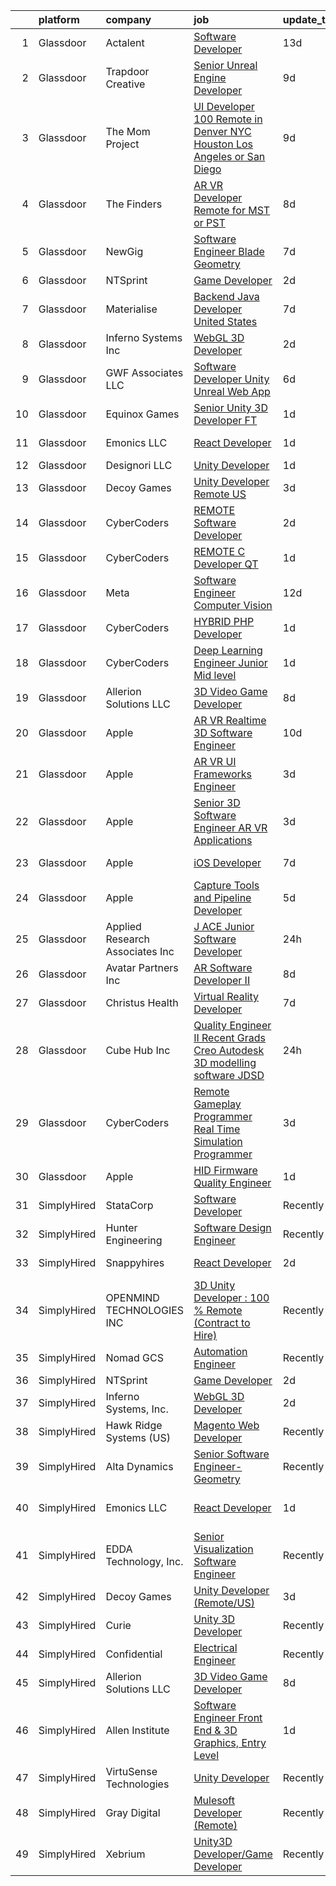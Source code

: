

|    | platform    | company                          | job                                                                                                                                                                                                                                                                                                                                                                                                                                                                                                                                                                                                                                                                                                                                                                                                                                                                                                                                                                                                                                                                                                                                                                                                                                                                                                                                                                                                                                                                    | update_time   | location                        |
|---:|:------------|:---------------------------------|:-----------------------------------------------------------------------------------------------------------------------------------------------------------------------------------------------------------------------------------------------------------------------------------------------------------------------------------------------------------------------------------------------------------------------------------------------------------------------------------------------------------------------------------------------------------------------------------------------------------------------------------------------------------------------------------------------------------------------------------------------------------------------------------------------------------------------------------------------------------------------------------------------------------------------------------------------------------------------------------------------------------------------------------------------------------------------------------------------------------------------------------------------------------------------------------------------------------------------------------------------------------------------------------------------------------------------------------------------------------------------------------------------------------------------------------------------------------------------|:--------------|:--------------------------------|
|  1 | Glassdoor   | Actalent                         | [Software Developer](https://www.glassdoor.com/partner/jobListing.htm?pos=123&ao=1110586&s=58&guid=00000183211929cdae26ef81710fcacb&src=GD_JOB_AD&t=SR&vt=w&ea=1&cs=1_471b038f&cb=1662707641327&jobListingId=1008097709400&cpc=3BA4CE39D5B5DEF5&jrtk=3-0-1gcghiakv28q5001-1gcghialh23e0000-6368bd22bc8c727e--6NYlbfkN0ChYVx_I3yfZ_JDY3EFoivtqvi_stwnZ_kRt8Dowt_l_d1ydueao4NE-oUleRJ4yhieQCQg4CEUgxx59naNQf_ygWfrPPIzLdYsoSSEhzgDBX2vtswZpKJeHTH9IgtsOSBWtGr5S8Rg_w5RHgGpez_njyh5I6rcQe0lICm0m0VKcFjgJOH-yMzR4AZ3fJQi4Kn32XrTdNM_M-D6E1VXMQLdGYAJ11gOeWMfdPUpDkh6K-dYKdYY9BpvI_DQLnJrj00-BHN9GyMo3eANvaXGZwqiiuIYCHVkxgZwch4ywUDbAVR40F8AIJl-CfKgNPwgDDHTHaIs1YIGNupg40dTcQKgD6fWfHopkxwKzyDbl9N-b2TC4ch7s5yGONgKrMqXEdIcHKsZveh-YY2dGNI93eaKjJja7upQd0LCljE7SjEivy-2sty8nsDPcD-HIJxQ9FvvnrV4iecBhIlySu5Pj5n6t4KXA9dAp8aq8H2UxsWJdm5i3lAKzBrn2FIhVm4en1f5Oo8sYV6mz8-1I-N7pkazdjEiWJzW0m21_Qza8p_8PR7vB3rhRnK-xptLp9T2FPWKSyLrKYGlDte5WBZVdO2d350uqQBHpZ8fbYMdK91wo2oXGo4O5OyWJlTjW7JWhv9NwrMCa3SLqE8SWa0nP64fQL4xV4Tqu0Wj6smZ8vfQqsDqga9SZoc5HhrxfOEwF0xd1dA7oWiO9hRUV9jbo38yuVtUFmCOD1AlIXWXZemtdqPzdk-Pc3k_IZgjUWpC8o9YUdK_5CwhSe9lqJFWJ6nFiyyrFXFUphJ4aFDOwXI9n4C0DY48FYAB7MULbF50RKa9MyqF8lAzMvK5Wjup4tKa4gH9tGDapD7QMlmQyHDvMWdhFS31unGS9pmKnVCzrV8zMAQa0Zhwwr5dp8EKmTN6CVEh_-wQYfwspXQFSB2wp1laiKulvHCn-fkDK6Buwzdd6472CuxEqjdfzuAHxNCe)                                                                                                                          | 13d           | Greenwood Village, CO           |
|  2 | Glassdoor   | Trapdoor Creative                | [Senior Unreal Engine Developer](https://www.glassdoor.com/partner/jobListing.htm?pos=102&ao=1110586&s=58&guid=00000183211929cdae26ef81710fcacb&src=GD_JOB_AD&t=SR&vt=w&ea=1&cs=1_03e8c398&cb=1662707641324&jobListingId=1008103754936&cpc=E84D08864798C1AC&jrtk=3-0-1gcghiakv28q5001-1gcghialh23e0000-3ccb01640910f06a--6NYlbfkN0DfhRLDY5E7BVY3xhBTAobuSaZ3WR2SqAJ-w4NHeQGDZ_V54dt5D1-9-o8FlAFC8VGLEw2k2nKsfw8pew_Kwqtd_SEUbUcMf-02KnlYLV1p_IH8Kyt8nzMazNMhvenS4mLaj3fKUYsQpT5EY33skyX4tLuaJ-sj4Ti1j_68LBqgjHhV6p61YjgY1NjWJ-qry5N691wHl6lf6S-_8HDyMGn0Po9o4YHCgBTKNc3kOLGbl_3hdSe_mwhaEw1qiOm0kya2q4dRw96yn1jOjtH5RZApNxhXIWa0VPH_urH6MS_wWNkIli7ZGNO9N65y30ztY1VSl_GN7uSxtIAC3naPx-Y7gBA13xQ2maS4SOo05-1maui4o7fz1f0n-WNvCDCELW6oNqqVFxUzm2n_JJveilGGL5fOrXmbnoJN404yl2xsOH3LGYjXFjOvc7lgsjAnQQhw3plw5l8x5ab0LYxyoOLvV3lPSuzY5suwZlyHIwd0AvtRuL5Mym-_icjBRX08tqehXdsQVmNQynWrbEZNut9F)                                                                                                                                                                                                                                                                                                                                                                                                                                                                                                                                                                              | 9d            | Lehi, UT                        |
|  3 | Glassdoor   | The Mom Project                  | [UI Developer  100  Remote in Denver  NYC  Houston  Los Angeles or San Diego ](https://www.glassdoor.com/partner/jobListing.htm?pos=109&ao=1110586&s=58&guid=00000183211929cdae26ef81710fcacb&src=GD_JOB_AD&t=SR&vt=w&cs=1_11c0e312&cb=1662707641324&jobListingId=1008104756582&cpc=5E31031E1AFF45A7&jrtk=3-0-1gcghiakv28q5001-1gcghialh23e0000-ef8a33a40c519195--6NYlbfkN0BDp_epf89aHDQhKpPegNJQ_ldQpEFZQsM9OcONMGxWx6pU56EKHF58QjVdAUvn2gXgAhQQvxpsNH7fDirUEibY3AvzPTiNNIe4lTw8eWZPCo-5zhozJ_ZTGQvXqJdul8yHi4U4MoqVYQZpUCAZKTGbcZMhPFF33iqC6pcimaZZ_xHfpC2Jd97uYaSvUggBu6PFdrRNkcequLBFP-p1pGaioRRviUEw702TYmmxsOvcvGaQuIyJmJpkYQP4O6ueStGW_iOWXdABft7plLC1OEVD9nBFG-r2d5r9Iiny75OQnaomZmEMzuKuwGe0zTKLjCEO41fjYlEKEHjKioCi1ioF6G153nuUMZM-4dvP4F5FGnSpkrgO3UINa5cLcPWjLg-76m90DA8c9djBm_s6jOWJoM4qIO2TcIA5QTgX0Qr4j02aL7wTmQGr8WtARNsuK69f03YvsmShYMU5pbx6-o5nAAItYNbz87oh75snUUfDM0HYXcYsO45BFCPMuLfgs5Lfmb-gxXY0tRfrtcsJHIqh1OKCPt8CwNuJjfgoUnj5nlCJUeSasRFw4H6YFeRRBTGsNV500pN16Q%3D%3D)                                                                                                                                                                                                                                                                                                                                                                                                                                                                         | 9d            | Denver, CO                      |
|  4 | Glassdoor   | The Finders                      | [AR VR Developer   Remote for MST or PST](https://www.glassdoor.com/partner/jobListing.htm?pos=117&ao=1110586&s=58&guid=00000183211929cdae26ef81710fcacb&src=GD_JOB_AD&t=SR&vt=w&ea=1&cs=1_05015ab3&cb=1662707641326&jobListingId=1008106385070&cpc=5EFBB0462F9C6B7A&jrtk=3-0-1gcghiakv28q5001-1gcghialh23e0000-76e8d4ed4d326d96--6NYlbfkN0AYo_ysEmi-N9D-g6x4hDoxwWbDzILIh7p3iecCghkOgCCQ9Hjx-p_46PTVF05XzNP5Z5K71OiC6zoUMdSW3LZvMzecx9XPoBXy4TghAeCSdb8dXvKrDUkzgIaCWvmYeo1SeQbGFdI4NQnpIbRQDunnf92V0Ep1OSri4gPT5T2YNh8Y-j5fvXhZ7qLhd99Y6x-yjuHCi9T2j1k18NkdjwsfxonV8gJ-_nRsaoMYt_1G2wMgwdK4izKOdNGALHOZUFyXfU_wdrJzjdhrJXWkZLLCfp1JkeeL9kGxssVRa_Y69qbD9LXTok4HA0DJUN2TtK3aEhmbTIjPuX8BGEMo1YKWVghvR0URM_GbQIM1QQlHoJs7X-VnfyP8zG4qkqEPHPQp2Ch_luq9XLvnrM4njJrS5xKucnfH0E5Z0R4ywgaocQi7Huxln88XRAk3HQLkVzoDgsFVEl8-ACwoPxmTQeqXU0desflCv2VNTiMtmY8zIEqRlpO1ggv6gawBG0vHPSISteXdWQiKQR5tYP9LWyUb)                                                                                                                                                                                                                                                                                                                                                                                                                                                                                                                                                                     | 8d            | Arizona                         |
|  5 | Glassdoor   | NewGig                           | [Software Engineer   Blade Geometry](https://www.glassdoor.com/partner/jobListing.htm?pos=119&ao=1110586&s=58&guid=00000183211929cdae26ef81710fcacb&src=GD_JOB_AD&t=SR&vt=w&ea=1&cs=1_c824e38f&cb=1662707641326&jobListingId=1008112697358&cpc=4F748F1840550ABC&jrtk=3-0-1gcghiakv28q5001-1gcghialh23e0000-2ccbdc6757db278c--6NYlbfkN0DMRWx3dxQwEUy80STP2pDlM0S_bnaKySzJTmtENEPEW3GrnwDjkmeNwP_gM4-BL2HVfss_3Tp4wkVrIVtv1TC9kEokysPq15kotD5wnC9U9snHCXUO6_p-ZKETT4YwPf9BmkJAMC9JlIm31J7Myeyk3_VUulalt45QYmhYJqzFDXdN6V1L-3AdyDHg9J4suBcgRfrIT0NRvR3SswXzPIOf0JuXCSWx3gkas_XRx3GQwzdSw4e0tEhb-dBqjgW652ZjbVdmsmUAd8_edNNGmAsN5_i_C2g7QGiTCGEUMEuiUbYUW9qsOKhDePAEf18N2FKB2FuTs4eDwts7g03I-XiOGnJq-LiD-2f3wK42ZAcAi-BpUqTgWQzHL_tWyuS9geV4QMSF71FGBNaqWmJwPr8i-QnSlm2nzih7d-_TgyUlsOq6Kl0g9lTjVYRtotnTOJJGjmO-sy3CfkhjHbjMUsVDm-mzT_vZ0r1eSZwsHO1o0JbWyZpvueG3EcgwMDkCvtRB95rF2fhS0zYFX-xKze7vbhN1q1iVWx7qMa4SeCbg11nZhpjyU6dz7anzHROULcJkmsXKrmoipAHGOq5acsNGhpNX6BSJpQzhzjdJVahMheK5h3v2vJ4-EJAdO90Fgl3c3IPFtcHh94bnaAPbsQ4oKwtCYafZyEAiS-m3g5wkNs5B6mk3qW4MXI_fVaTQlYujdv03M01l_V8hkuSKLiaVsSPHuBPXjgnUbTpET8PmmhVFocEpCPIQyi-5tWT1qqs%3D)                                                                                                                                                                                                                                                                                                                            | 7d            | Boston, MA                      |
|  6 | Glassdoor   | NTSprint                         | [Game Developer](https://www.glassdoor.com/partner/jobListing.htm?pos=126&ao=1136043&s=58&guid=00000183211929cdae26ef81710fcacb&src=GD_JOB_AD&t=SR&vt=w&ea=1&cs=1_9a3861f6&cb=1662707641327&jobListingId=1008120400728&jrtk=3-0-1gcghiakv28q5001-1gcghialh23e0000-c13b497b9d935725-)                                                                                                                                                                                                                                                                                                                                                                                                                                                                                                                                                                                                                                                                                                                                                                                                                                                                                                                                                                                                                                                                                                                                                                                   | 2d            | Remote                          |
|  7 | Glassdoor   | Materialise                      | [Backend Java Developer  United States ](https://www.glassdoor.com/partner/jobListing.htm?pos=105&ao=1110586&s=58&guid=00000183211929cdae26ef81710fcacb&src=GD_JOB_AD&t=SR&vt=w&ea=1&cs=1_deef5041&cb=1662707641324&jobListingId=1008111452488&cpc=65CC663E25211861&jrtk=3-0-1gcghiakv28q5001-1gcghialh23e0000-cffead584926eb06--6NYlbfkN0BL1DyQYBK1tHwoBciZhChALBxjrhsy8rFgUIA85pUFUaICefKbL8h73gDJOEWS-68N1mz8TIUkPgY4_V6OzDue4R-Yp5-hbGOmvajeWdo5Z6POZHRFtr9fO4GLUMhd64x7WqSEzsKBZNw1RLMVPwMdfIVWYK46F8a3G54OBDC48IbwSJPDBtgqBeHwze6X36ZJGQM66-Bfl8k_pHx3xtwXh0uOw6dKFLaaAJQ78zloIB_LO-kl0sqfSdig9yFMO74utjJeBH3gv0QwKLTvPPNfQCPeruGmdbMvFxR_ewoUSg89DbMo7l-Z7BpsccdVhNGLfGYCXxgVkYX2ijwZDUtDOGuCj2bXWXrvactM5BeHX3NBxnM2hQ5UIk0RJuLW3sQMDAGW-HtZNpwMnApC2bUHFuEGSLVbaw4xEZZ7xRr50k63YxoroVB_L46CmaH0yLhb5hqni9xCvM9xRxnoqr_RnGoS_9Sx3QiIXc7k4ljYKlp2W5dt7tF9h2fK_8ApyU1cRgnV-6KctwG67unlYj-M)                                                                                                                                                                                                                                                                                                                                                                                                                                                                                                                                                                      | 7d            | Remote                          |
|  8 | Glassdoor   | Inferno Systems  Inc             | [WebGL 3D Developer](https://www.glassdoor.com/partner/jobListing.htm?pos=124&ao=1136043&s=58&guid=00000183211929cdae26ef81710fcacb&src=GD_JOB_AD&t=SR&vt=w&ea=1&cs=1_ff0c3208&cb=1662707641326&jobListingId=1008120873956&jrtk=3-0-1gcghiakv28q5001-1gcghialh23e0000-751172b241560de1-)                                                                                                                                                                                                                                                                                                                                                                                                                                                                                                                                                                                                                                                                                                                                                                                                                                                                                                                                                                                                                                                                                                                                                                               | 2d            | Remote                          |
|  9 | Glassdoor   | GWF Associates  LLC              | [Software Developer   Unity Unreal Web App](https://www.glassdoor.com/partner/jobListing.htm?pos=104&ao=1110586&s=58&guid=00000183211929cdae26ef81710fcacb&src=GD_JOB_AD&t=SR&vt=w&ea=1&cs=1_0db9d69a&cb=1662707641324&jobListingId=1008113847249&cpc=973E6D846143997F&jrtk=3-0-1gcghiakv28q5001-1gcghialh23e0000-4a432009221c1997--6NYlbfkN0CiXlXD9X9KmMK7S-b5IcFBvVIey8Qr_VUnbo48CIz6WLzcoSDqneRDku8QlUdN22kKDxpZipBu3R9SWpIpbnBOif_WyzSOpDPBLp8SH237hTTGLeXdTBRvKFfH9-fsxvk44MkMMdxDaDrE8b02UV5PqaRrbQQ8HJ-GwRkEgP4BK_mMhjuP4gDNU0qIUd6Zyrei7wKOKMKxN8zjykn0-p7dtZLr-wsnwQAqiZu9Pu-VSIi2afPhvxiOWDignNjgG3yD5mRtvFWyWAY8MD6Pxl-pzsRBODow-43yWZuK34NmV9OGhSM_zWaK-6XiwIzUE_rIRk1Cz44UuP00qO0aXpXst7ADpt2xoKn_ILjdIQNPK-8eK4v6XezGrLvpLBGcmCZCbpIkKfhf-08jBqJQtoDoLBrOYU8nnRBjTYAJFPdWMTt4ktUCTME8NW0usJu-79utp31ExEHd1BUBBcBsWTSm1ZrugRWZZzL3wo-qe2a0mf9hnJ7x1t_910xU5e0svog%3D)                                                                                                                                                                                                                                                                                                                                                                                                                                                                                                                                                                                     | 6d            | Eatontown, NJ                   |
| 10 | Glassdoor   | Equinox Games                    | [Senior Unity 3D Developer  FT ](https://www.glassdoor.com/partner/jobListing.htm?pos=129&ao=1136043&s=58&guid=00000183211929cdae26ef81710fcacb&src=GD_JOB_AD&t=SR&vt=w&ea=1&cs=1_fe239efb&cb=1662707641327&jobListingId=1008123814500&jrtk=3-0-1gcghiakv28q5001-1gcghialh23e0000-555ec9c15708c8c1-)                                                                                                                                                                                                                                                                                                                                                                                                                                                                                                                                                                                                                                                                                                                                                                                                                                                                                                                                                                                                                                                                                                                                                                   | 1d            | Remote                          |
| 11 | Glassdoor   | Emonics LLC                      | [React Developer](https://www.glassdoor.com/partner/jobListing.htm?pos=130&ao=1136043&s=58&guid=00000183211929cdae26ef81710fcacb&src=GD_JOB_AD&t=SR&vt=w&ea=1&cs=1_cec5a3b8&cb=1662707641327&jobListingId=1008123857444&jrtk=3-0-1gcghiakv28q5001-1gcghialh23e0000-991262e9ccb51668-)                                                                                                                                                                                                                                                                                                                                                                                                                                                                                                                                                                                                                                                                                                                                                                                                                                                                                                                                                                                                                                                                                                                                                                                  | 1d            | California City, CA             |
| 12 | Glassdoor   | Designori  LLC                   | [Unity Developer](https://www.glassdoor.com/partner/jobListing.htm?pos=101&ao=1110586&s=58&guid=00000183211929cdae26ef81710fcacb&src=GD_JOB_AD&t=SR&vt=w&ea=1&cs=1_47565535&cb=1662707641324&jobListingId=1008123770782&cpc=8CDBB1EC89CF7160&jrtk=3-0-1gcghiakv28q5001-1gcghialh23e0000-364c3205abe93802--6NYlbfkN0BTT1lo8Jwdy_hu5PBsWOg-OgEs4ry3bvHurgSPaoaOHA92D-wk94bEg9Y7Mfp3Zgdn-PbcDimRhp1QTLAmC74Hr6PTO7hzyyX8_rqIXiYQnosTvKBfQNr2tThHRadNtwEw673cYMZPgHcDlVGDKNWLaQ46zlu-Td68u1XT9m5cpXdiaT-bdeX-adNLPQgwdR3Q33HHtPFS3wZ7PtH7hDzB1L-TCxzWyGhKIDG52ee8w6YBQUvoE2KaW7HwjXMUq5pn7ZcgjfCQCoWKOPn46hVsB3nLh2mZyYrViDYMEmvTBbm_tR0zeLLSxwWDP_Wi501kCFgxI-foP0oLLRHD-dk7yGeWfGocPxLXSLVfU1z7UC-86g_XoJA47QMshHmD36C5GUPiWQ_UBU7eNk7ZjQhtB0LhwLQh4go2ckGW2KBUA-9qKTM4uY_G2enjtvAbeBDRk9W0MO88LS-_yHm-Uy6Zm0eWDUMMDIP_b9zHBGgQkcn_nHi06_77XIQGpYlx93Bw-0d2JARneQ%3D%3D)                                                                                                                                                                                                                                                                                                                                                                                                                                                                                                                                                                                                 | 1d            | Remote                          |
| 13 | Glassdoor   | Decoy Games                      | [Unity Developer  Remote US ](https://www.glassdoor.com/partner/jobListing.htm?pos=127&ao=1136043&s=58&guid=00000183211929cdae26ef81710fcacb&src=GD_JOB_AD&t=SR&vt=w&ea=1&cs=1_9ede3e4e&cb=1662707641327&jobListingId=1008119531448&jrtk=3-0-1gcghiakv28q5001-1gcghialh23e0000-9992df91de9ca1c1-)                                                                                                                                                                                                                                                                                                                                                                                                                                                                                                                                                                                                                                                                                                                                                                                                                                                                                                                                                                                                                                                                                                                                                                      | 3d            | Boston, MA                      |
| 14 | Glassdoor   | CyberCoders                      | [REMOTE Software Developer](https://www.glassdoor.com/partner/jobListing.htm?pos=118&ao=1110586&s=58&guid=00000183211929cdae26ef81710fcacb&src=GD_JOB_AD&t=SR&vt=w&ea=1&cs=1_69b3aa13&cb=1662707641326&jobListingId=1008121398651&cpc=47CFDC01B3F81FAC&jrtk=3-0-1gcghiakv28q5001-1gcghialh23e0000-c5e32d578686b0ac--6NYlbfkN0CpFJQzrgRR8WqXWK1qKKEqALWJw739KlKqr2H-MSI4eoBlI4EFrmor2FYZMP3muM3b7ixLItdhiXB4I763_by3M9BlDqlpleTb0RpsOPeVdYLcs7YWUHlTjgxdq1VkzmxtcXoQ4f3N1mfMhFwIZ-8UCwIIcuktv11K0te-zKib7KtiKbpkclV9aMF2ZVPYnyJm22mM8Zi__IbtA3wPI5KcA5ABQWTqSYr2dB1o6GstUaTCl_nC8UAz0fHxon47XjiuKGjokEZL37C5zxHUmbl0fBCBjOc7op1CoGqkrusbvtrB4_o2x4GRBUwYGdHmNUP6oV04v7J0gjxMW1l567sKfp4dWBehP6Y4udBCqGsWJbAeFvajKrkLw8r2n94_DbCwxyMMnwViwmMi6dMIuTmxaAe7xyvsEi0DLts7yd0FL7YAKZ8cmls7_gJZ_sw-zV_5pPBTGj-8mHo5o_-c_Jzon-nrToaLxFpBmrKN8HEPZ8NuIEyJ0YiCdvd5a59EegNkeXMaXuFO_4qtHExGXt-PVWTa9MaoDD5XGdBGgiEKAhkf8sV_jUlycp3YHWzWKK5bPwrKFzbOEMWfEi4AvShdXRSzdlVKZasSw1oGku_Ofkxzk3FDF1F41gkGpPPcPcnymlgm-3jsJlIjBWhMM5ixpoXvecOcUJJBhAxKABQMUEjLEl_qqA9BGmIabxP1DSwGqUNomOEdJck69_5I-ltnQGeWXh69-6lN8L6j6NlKlmiIfX25L6y0RCuFFMJLVhsty_sTUCdd5O5dsvSeqjEXmTexYNb8Cpf0DXiaJfxYyThh5uFfZcH0XFX_y-6U6st9LWLh-gxuJFIBXUrNGEh1TvrS3oZy9U1V4vmo-hOt2AsVaXF35uzFatbu3oyUJKBnbBIQI8kLtkPhRF3djFXk-4epLS8uw5xMpSwe-eHBqIOsLYgGp76XkBhFABEXwObTtXxTvEOjux-hFeH2LK8mObEmP9mPSCdj84220Gg9Iw%3D%3D)                                                                                       | 2d            | New York, NY                    |
| 15 | Glassdoor   | CyberCoders                      | [REMOTE C   Developer  QT ](https://www.glassdoor.com/partner/jobListing.htm?pos=114&ao=1110586&s=58&guid=00000183211929cdae26ef81710fcacb&src=GD_JOB_AD&t=SR&vt=w&ea=1&cs=1_dae2a161&cb=1662707641325&jobListingId=1008124641992&cpc=32EE424DE2B657EB&jrtk=3-0-1gcghiakv28q5001-1gcghialh23e0000-c32b3e25991943cb--6NYlbfkN0CpFJQzrgRR8WqXWK1qKKEqALWJw739KlKqr2H-MSI4eoBlI4EFrmor2FYZMP3muM1LhQYdYuJckAbnbUSQT8IFC5AtjEO-xkX4thX90q666LFUDS_DhjYu1LkLnsr-5YWp2DDzW8Duth-GtSJg0V933meb_C7_iNsjVbmVvo_YpCiSOvgRuld3tqkkdBsCVZsnglmauCtBM78NImR8nQS6UtTiy6J7Q-llG7a0XikzUDONfIJ5L2B6GRPoMY2rajOJX9-EjmADbUhXrTwCVrxjh0q3mOCM6Fn0y9w9c-tknEp4YSVIyWin6qtZMHgKVb6VET_ut4drlwvntxP-FEglIHbNHTIn2tg3yKqF52wu2aNJnbROeRDLN8x-DiDaosIMBfP9FkOpeBOQ3fsk28moa1GbwZ-J5PlyeJRumOFV1xTHM6f_Sd5paUoMpD4WnB2_U99j-aQhwFtCiy8k2nabbtFCIfkiVPtOk1rzudEwV1J2nU_-Zo6rnMJ5XqNJPLmQKgMkDFG1Rj6CYroHAfaV5qIH_szdWkirk6Ab6GwDRd3qpKI2Rj0Ek0Kw_IylmqfdBb7qBQmGH1ll5wH1rwc3JrRgb2cCgMxWyQ-3zsk0N4ZIaiWIL1SwmQKCiukHS-UTFclZT1-dZNrqS-9Kakl-nloR9_egXXosVCLk3WbiKOLnr4MAnyHGZu8M9cBlmBzRrhjnWVNYR34OpIrwWDvEq9Pa-Xbjz6WBaxhkedyUC82OtveqNX7DKi570KDNnbEn04EzwavZXzW-T5TvqQrpJEJqEpTQpCDpmQEu6Xhcq9bjkWPQWdUYDJytA-r0wTcu7_Ct9DfL411NsRQ2pXbxOgC-hHuYHJtt6RYKZXIlC-XfEbQV-rROvcLQ7QavRXf0Jdsa-4fvOK_vNjN8sIHvU6dUIwH2mpioDKHKBfkmX86XnKhVbj2A6fT5qbG-V5vl_UjEUlsp-31xRQfrjkM5tq9RGL-wx9PFTixbn1eIxw%3D%3D)                                                                                       | 1d            | Cincinnati, OH                  |
| 16 | Glassdoor   | Meta                             | [Software Engineer  Computer Vision](https://www.glassdoor.com/partner/jobListing.htm?pos=107&ao=1110586&s=58&guid=00000183211929cdae26ef81710fcacb&src=GD_JOB_AD&t=SR&vt=w&cs=1_bf43b07a&cb=1662707641324&jobListingId=1008098380623&cpc=65CC663E25211861&jrtk=3-0-1gcghiakv28q5001-1gcghialh23e0000-9aa4f68b3dd2f527--6NYlbfkN0DYl4UJW4r1Vl7FEn6T9F-rD9lpC-0oMJVSiWjK_MGUd8e8cHXcpv6KPyjLHZEfqkWOcX9hFWx8hFzdOzQU5Dl34JTYYxQ3_iIxcrJBRnNeMQBKfD-8c5EePjLvtrJduIJsdg_d6CF3XkX1qh0pJEeZrWuYJebt361thuqh7fzdzHmd8dNQzCqzSJuJ8gDWKWIsvubSf7xzbSffU1RroxlZsUi2xpjC1eIoqMZuF39493vSO3d-sfJFQVN2WqZVo176h_5utQIged6MApXDXELQ0CnIjpjSqw3X-WwSeqsoaiKrz2CLKf6lxRlrZ4A5yVn6bpIyXu2TsZileZjkweMLI13_gKKNaQ2iTtUXvjt6oXltnRXMI1eNHTfESQT122tFNqkLw3QibEMwFq6bDZV9i-SWFkvGm3AYgc06mNTUjtt9XakryTzl00aAIkm3D64dYQYuCLV_EGGzZsSOlglvpqV6ZxHUs3YN8u5hk6fEnZeubM6DRY5GWSYcuXdf5yO-GW8lEONfIFkoB2mSz7plFZG8yeBkaxa8pj7j9VgkfuC3wW5yS5d5KLJw9FY-kce2ZH4Pud290zbhp49g8lRzpJ5FlJYqxm5V5VN4MXKDDN6Kjr7XFz433AN8KXFqTIsZ3C6yoPj_ezfFw51j1fZB0nCJB38r8noeRq7TVhQcOvMpOv1b3UZBxPJ3SZVeOFHVE40-xhTJxaEEqzFkFaOXdYQ6fo4vpGKzWTh3lOxgN_0Eawn0PGnM-5EHaUFvL4pxYfNB7O9OZIpXOlJU2wxzLpLoDWh6bS_OwbBOiufVLMuj9dx6wP8AEhU1iZEx1Lx6o1gjg29J3kQ89lyDSKAt36qbpG51pNiCwK5k2Dz4xd0FAYZ4t0J9vCVG8DYT7xl_1No0z-6aRma8-cbKM6Y5K102_1NbF1lll9g949sXlBfr7HAZh2AAHCqi92E17jSdWoRaXTPQZGpOCfg5BNiq1GFsElfc4NJqKDJGhJL6R9wITZZdfSZZ3B0-nMkyvSuiFc2axJIbdMiNdaE0bG-G9OQjFnrjvDJ68k9oPGPdDCjyE9qm_uXl-zpNm8QZVxA%3D) | 12d           | Remote                          |
| 17 | Glassdoor   | CyberCoders                      | [HYBRID PHP Developer](https://www.glassdoor.com/partner/jobListing.htm?pos=122&ao=1110586&s=58&guid=00000183211929cdae26ef81710fcacb&src=GD_JOB_AD&t=SR&vt=w&ea=1&cs=1_f9bc60d4&cb=1662707641326&jobListingId=1008124642756&cpc=32EE424DE2B657EB&jrtk=3-0-1gcghiakv28q5001-1gcghialh23e0000-137850dfbb9774de--6NYlbfkN0CpFJQzrgRR8WqXWK1qKKEqALWJw739KlKqr2H-MSI4eoBlI4EFrmor2FYZMP3muM1LhQYdYuJckCz-Dow0nexEuWEZnzR8j8TXzREQmxQHZ2OglaiTZd-ak4xyaOmELTk1DrkTaXAw3JMkO_9HkPhGIaaL6N2PQPlu7TE6Hwsm3LLqrqfZ_BVCoqYxGVPBzxl3lCowjNkdWyclM90vqBuvDh3hRx0jfxtTnmPtq8d9-jv-Ru88wY61Zo9QuVSu57gcctCy8q8AG9yod3-ArwfXobdbVhFF1QVlIbI_Ttqw7bdR4atYk0MlH0qWSBqj09_N1kMdhMJYfJbanfrhYYbbZQRGhx4go0fMG4MF_4-CdwpwkQpRO8QgWlx_rDZD5XFihUB4YhsYfdQPuKGy3lGCO8HCBgx5mstJwONN-tFbo0pdkb1Q4V367oQhy1W95tClsZg7KUDjR2yIm3mZU96fWGcfcDCxdXKUG6lvFxH3EQ3_W0zA99Z6_u-9URTGKxiWJD_Gd0TenQuMjjZrPfU8HlXkyPeRvuO1CLattd_uYjyUgvReRWpiCYY9t1F5ww63mz4zqItMlqaT3iZGCwRkSHuT993YIDv54bH37OFeO17TcPCxCVZ8cvcyZGSi-ztG9kh5WFQ1-ILb58HJtRUA5qSdZo5b1ZvCdTFDSDa9Oe2SRs4RjvDs42v6kMZ6fSpxXzkoKT_Emop4JMg91vdKQWKT7Lh5j5qNLLCTkxrq0zhr2aUVJNceKOkh7F7Z4ddWf7rs3J5UHzx7UvN-WHswjGbEKnyzstNXj83qAwv3Dp_0CADx-nFgrbO2DVx_ZRnydzTxGDPYNfz9GvMF8riD0ouqRd_i1asqbGmbwCaQ3TY7Sr-gkp0AUJiXr7L3LLa-L5JzN6eC9Q5F101vez1GBKGwaaTaTyWs9dGpUeunQoDMxtP56ZehmTTvjhGfJTmIG8fDvAxpAAuvF5kqyxalwWZrtf4S3ejmE8MkIGggBw%3D%3D)                                                                                            | 1d            | Cincinnati, OH                  |
| 18 | Glassdoor   | CyberCoders                      | [Deep Learning Engineer  Junior   Mid level ](https://www.glassdoor.com/partner/jobListing.htm?pos=120&ao=1110586&s=58&guid=00000183211929cdae26ef81710fcacb&src=GD_JOB_AD&t=SR&vt=w&ea=1&cs=1_cf6e367f&cb=1662707641326&jobListingId=1008124642898&cpc=F4EED0218A761C36&jrtk=3-0-1gcghiakv28q5001-1gcghialh23e0000-2b621eb6ceb6d15d--6NYlbfkN0CpFJQzrgRR8WqXWK1qKKEqALWJw739KlKqr2H-MSI4eoBlI4EFrmor2FYZMP3muM1LhQYdYuJckL5CFyuyevhjgHzkuj7jBfSWniKp3yopvM-4RZ3iLzJLlEW5I9yByR2fOlM8JjCgnxILbMhIm_xtyw_cTaiJQCIACPHhA7rfAxCgmv3oV836e57ofVSuMpqclCAvwMCWGeU3mkVqhiGTEYB7yKJlfpFSAUeXD0jnjB-B6ZQpgPY2WkuKF7_Mi77IO7bYB4Gb9kJ7rlIOB3UyAKtx4rkJctKbMB2Taam6RvbwjmwrDCvW-thQYyFMU_IkJw18jEqLfTjFdL7j5--FfFlTBl-DB7rM3OXIgOLIoKwk6y5QavVyyl3Fe-Z2Ww8T8u06Tomjemzh0ZTdlbc3Vxhjgj5r-n8NbFK8Vo5oaJuNsi_9SN7O_yWVpjYIL1VG2tJJjEAtL_fH-Krg1kg6Us176wqvBq7uInC0m4xtQoreGUVsXiHvemLKlC-TSL5n-gvzWaYYCjzy5WEAdx-tdj1X2Yu1UHOz9S0TOZsak_6CSR78R8riZNuLJp5HICRus9Y8uE5wO84c-rjxtqxs1D1PKvMFJ5uIQ47gqyon93oC708lRh7vjocQcws3jeQrF4zbt3jvAWrbY7SusVRIXqAmwlwlMMJD1_2ljtt92qSIrxKY8-HbrdlyG7drHNeeIAk8FbEg29YvPK__AIShO6gDp3v5Uf7LHmbP7VfCaglwqPiOYXTLp09ABf4vfxnX2tW0MS595xcq_oRQPxJUMJCcpkl4ImsisC-X-9gOdG26P7BUZaUT-9ys0suC-_pSirScRmSgRv9_UBlqBtqw1kvv87fH5iPeOWrVfONsy1Onzz7MzIEB9EmPNm0y6pKXmqVD47ao0hC7YE7X9yElwMe9jLqz87hjrUOlwIS8W43jsE6qgNX93w8lpxPKE0BaIs-k444t_xQ99yVs8M8y7wa5k8N5qAU%3D)                                                                                   | 1d            | San Diego, CA                   |
| 19 | Glassdoor   | Allerion Solutions LLC           | [3D Video Game Developer](https://www.glassdoor.com/partner/jobListing.htm?pos=128&ao=1136043&s=58&guid=00000183211929cdae26ef81710fcacb&src=GD_JOB_AD&t=SR&vt=w&ea=1&cs=1_039f0cf8&cb=1662707641327&jobListingId=1008107385349&jrtk=3-0-1gcghiakv28q5001-1gcghialh23e0000-c5265644ede30393-)                                                                                                                                                                                                                                                                                                                                                                                                                                                                                                                                                                                                                                                                                                                                                                                                                                                                                                                                                                                                                                                                                                                                                                          | 8d            | Remote                          |
| 20 | Glassdoor   | Apple                            | [AR VR Realtime 3D Software Engineer](https://www.glassdoor.com/partner/jobListing.htm?pos=115&ao=1110586&s=58&guid=00000183211929cdae26ef81710fcacb&src=GD_JOB_AD&t=SR&vt=w&cs=1_b15a0e04&cb=1662707641325&jobListingId=1008100584133&cpc=AC285F3A3ECA6BB0&jrtk=3-0-1gcghiakv28q5001-1gcghialh23e0000-be74c4599b441ffc--6NYlbfkN0BvKrLyj5gPmtZO9T8euul8TCxuuKNOtzRJOomxnwSEodTz2Bc-sPZlbtkML8D-m4ppbenoaghDiVEtRt2-ECRqRyfWCRKa_Jz5GoeDNoT-8CfXL3jdHiysjKuh-j4TG83S-ZboA80dXeTHzfspT9O3Ra4hPABGHU21EAaua9dWArILMD9BE-vY0QFAsWq5v8sLo7taML7IFgyp1z96wIFZETmnr8yh9f-mXpwtEbxA9YPWro7zSMIEcDHmCsCpY_cYkdH8mmGML2lEwGD6cKYseFA9zAe9_5PukdGhbxjHddyd9N73KYdq8SoBNGPp7_OvZLYrvZrzFeSodXgYAuszSolXSUdCdsitRnGdbqBAsrDc-Aqg5GJrvmVQkZhpCi2pIG42TyOjFPmljJQ4LZ-mojeQ_GnBFozvqJ4maBz6-eyySUPQyBtcmVKphIyd1aP7Xxp7bUViX97QJXLv4ve82QF5pXyvSVK_ZUG96CvB_PwYh8ASrPRr9lxTe5_vULVWip8F8ClgnkavWpT1UVPUhSg78wfZgdFbi6z36DiW9mu5QN13i0301qNV1vDUEs1pqVcPDS5TM1NlTr90nNOXvedMOwFVziDQbPeoPzahhabmlvE_Bj_4XIRn_rcH6Wgi1lF9aerCqkjVgkhPnUk844JCDluVzy1vYI1FQ9vXKvnTG-kKM9OZZW62wXPoiOMArkSvvNXvgMG5EakgOsTAAQUX-1EeNQ32FBo3mrvfQRH5QOadW0HXhWZd8Fog-utlD8Jpp8Ci1AGBUKI2kXSKKPjwcuCwcBm07OBXG0BcoLH_7E1TCw3to7O8gk9IJ4Va4KlWwjyl_YxwfZ-3sJxSLpxC-lQwU0DifiWLIOC1oZqBTQWsXRD_eEwPY1yiZimZ8iIrewI2QGq2KjD38RtXpbV1DSQucpoS876hW30p-O__XHMTEIN7POgxjdw3_Q448-e3QA5IafoMxtxO34tJIEaJDyr9cXE%3D)                                                                                                | 10d           | Boulder, CO                     |
| 21 | Glassdoor   | Apple                            | [AR VR UI Frameworks Engineer](https://www.glassdoor.com/partner/jobListing.htm?pos=116&ao=1110586&s=58&guid=00000183211929cdae26ef81710fcacb&src=GD_JOB_AD&t=SR&vt=w&cs=1_9bfa5088&cb=1662707641325&jobListingId=1008119547537&cpc=F41FEAB56D215062&jrtk=3-0-1gcghiakv28q5001-1gcghialh23e0000-90b9c76de9637a6f--6NYlbfkN0BvKrLyj5gPmtZO9T8euul8TCxuuKNOtzRJOomxnwSEodTz2Bc-sPZlbtkML8D-m4oj7_VbaRCaCuUzVBDvRWRF-7UU51s6yS61mbg_jRV7sJVBQ26DSAhw53pePn4upLCUJbv2jJX-aU8ZCt17zZteS8VnffBQC9vPKF0BPtlYFRBbIELJg91mEarWkZxrGVrvHtdeeWl25ZbB6xEsuWaP8nRD9gf-ItiD1s2IzphcqRIG727A09uB--9MyGQqOJgvSAYkqsiMQDbM1CvuRSOcKog9WY4Q5DSBc8p1-WEuc9Xj81eQj73rAxJjye5iODENsxM9ealA3GMA7LCmA-mbhRy7L-FGquS6KDicIM_mxOQ0kUOECHzWK7kfGHWDBhtY_G4QetkmzLJyNAMxLLnyMtNGP7LJ4DbYzEXAaIE2boFUalYJbmHAScmfWRMtIpVIeK3DABcsfKYltFBFsKI2UmGc9LQN2Bj4hBb7odRMl7GPI6u4pMjn2lZzhmx2SWB8mcF751yCBKiUN9hg-X21k-2lbFJhUXyRf3XkfyXPcCLT9SYVd6mAhxEY168uB7w-IoKWAzpMHmACLb6mEbofLqiQal9-MfWiIEXYbM1SGHfYda3FuDcJ1RFeEj3sKVhnw_04-ran5Q7KR_gKlfUpMzytonQ39EH5_xSGQ800pC_yC3gb64B1LXijrrnZen0k_u8ycCq0nnkuZxVUdnzwlG2Viq8z0N2pjP_rwGebvninuOZ_84woGqB62PoAIEQCkHgcWvJUKYNa1UOjCfIbRgZ5w-gywTvEJzv_ylsG_xlIVsELbKDPHpFoKHgjg7B5umIAYOXcxZ8boU-D6qaA6x-tQDde7neuz_Ck-OFduBl_ok_pd190bggpT4llNOAO3btt6PGH4c0Pv4rdYVjjphWKfnluYAJ7k0x_4swo3yH998wvaXDzAHLP5cKgYECPJMWgIRT91A%3D%3D)                                                                                                                         | 3d            | Boulder, CO                     |
| 22 | Glassdoor   | Apple                            | [Senior 3D Software Engineer  AR VR Applications ](https://www.glassdoor.com/partner/jobListing.htm?pos=108&ao=1110586&s=58&guid=00000183211929cdae26ef81710fcacb&src=GD_JOB_AD&t=SR&vt=w&cs=1_0330e027&cb=1662707641324&jobListingId=1008119546890&cpc=AC285F3A3ECA6BB0&jrtk=3-0-1gcghiakv28q5001-1gcghialh23e0000-770073f119bfc8eb--6NYlbfkN0BvKrLyj5gPmtZO9T8euul8TCxuuKNOtzRJOomxnwSEodTz2Bc-sPZlbtkML8D-m4oj7_VbaRCaCrXGg4CdD9EhMcs_M4RWasuNj9egCYIqnyNIrBegjZJ1cPwRGaklGMmngDuL3gvZkORITPjv5emAM066W6l5V3qp0ZEmyipZe_5LhK321zZsGdS-ZnQtebYWFATzpES2p-8d-fX-q--75Z0a_eaoDNIU-WO0QWRMiWzb8JdvGYRsTYBKZHrgOjQWRrkQEoQG6xtfEiomCd_ceElCGoyzyLbS59n9ETBJkusCGmyLNG7SfLqxc8a_WSgBDN1968tCMix20lWoRBFPjs_6MG4eT0oKwNVdSyzvHb-imHwsxneqTbVfuLnqVJczkFZ2lHgUj9CDKjjvJak1eJ-B10FQYJqsOhPjKtU2T6WoE3T2I4Oe_RetJkIl9ji77JAdXU9G2v-f0ZGqpvS5uvCxp71PaSLxRE9VV1mZMWqa9y_V-V0B4hdzjsspdeho3Dnso0JXudO4lAhLyRLFBQaKmHKVi1xy2oZzbjZ71ftogvmnPyhdbPXdsarSieRrFHcW_a5hIvXcQX20W_SwUBjv4gZX_cmJ6X48moyhNf-TM2cUb9N0rcVfE5oj1OjbuMADUy8p2daN-ttyYmT91Uyk0Vbbxk8_CdcPt6d5D4zfasS_vQeVYDtahc6DoccdAV_jZD9qlO24pP26xwMSx-C0SuyINVyd-sOCaSflcJFccz7hJnXeAiulBt5zQeqNrzFcDBVoqIZ6VbIb5Cawq9V9Gyck6CJZjkSfpQkpodO3mLi3YI257XaYr4CH2TfvfZ7Cgn7YkBpK_dPn4oJ8m9mOEbtgEhqwoUyZTE9xtzqpwhBLUCxxoza5szHb7Ku55px44CQwImJhhLH44IZBERmfzmYIQ4T2YQaj0Vtz6Cv84xii77ooMk8F_ZT6KVDqdWZum6pZwJdlyCirLxYVvQa7qvA8UBtbkyS6DhIr-w%3D%3D)                                                                     | 3d            | Boulder, CO                     |
| 23 | Glassdoor   | Apple                            | [iOS Developer](https://www.glassdoor.com/partner/jobListing.htm?pos=112&ao=1110586&s=58&guid=00000183211929cdae26ef81710fcacb&src=GD_JOB_AD&t=SR&vt=w&cs=1_8bbda947&cb=1662707641325&jobListingId=1008112467706&cpc=9DC6E4D8324653EE&jrtk=3-0-1gcghiakv28q5001-1gcghialh23e0000-3a23a682d87418b0--6NYlbfkN0BvKrLyj5gPmtZO9T8euul8TCxuuKNOtzRJOomxnwSEodTz2Bc-sPZl8WPllYOnI2h9dqokBSg2ztOFA3zfXqVxJiILid935XXx00ELvxThXpBP3LYD3KH3TFlePrq_7XaQvWhw22CXTG7IMlDbqvLloSY2mhLh86hCN2Vr1oEfIFnayKVuoWUeo4L9eiQvM1WcmoEp3MjprQjL8oJsdxA1XMeoJFhjdES-oLk3S8mg9hoyZuwdw8DSeshRmHiiqvwDBNRoYF_Jab9t33npcu_jkajqR2mqhQlA_ZmJaAPFeMf81VoV8XDm3Xa9K95y3A8-5b8rEq5kAiK6CQWTo6QPp2JphdoHZvZ4bJhs4G9EuA0iCBJLH3lmsPe_5WPeMrnO3rQGN7IVbAGq1xiAJU1zpDT3X5EDd-4e2R32Q3TJ0s0on1Wqq3EcGyuUuy2EdMJCH27rl6OUlrL3ugHNhNsCl2vsNAXVBA8cNOPGQLb-KxFvq0XaVaREMTPMw6b92j9Xv3XBQarxhw6ami9EGQKKA2lZcO46f1iRWz2i87wYjrf94rIKZcqJ-RQITjlGug1pFAozV02U0UKubfJDbL-pv1VuF8gRoX9-zpqqvim-CPBtHEEuVhWAA3KtzJiEh3ijkQf1YEfqEuPP5EJpAo2HRjEPiGrDUcPqGnTbPjidMKsys-1b5YIQEswA4EovEr5wnl1uv-8HRzDGp1IpWfp-MFNGMfaKNUyIz1iB8-mTzu5vDunMWEgT0nPZLazgP09xfs83dGf9Qs6kIVS5Nq_XvfaJ7ztsEDYI3U_j7pZlBTU1k2FMaua5XBf-ZU-R6gi0RUl9Qak9_HEHj-yrb9UVhW3A1VX7yiP2_M80MjjKj-Y_KKXyvYaWQq4mK50XkeIl5cbh4EgbjLvvcKZSg5jTXaVOHENQovddvbYzW-mSecRnrzXBGfZcDmvW2Hk9ocnjZS6h9fiPfQ%3D%3D)                                                                                                                                        | 7d            | San Diego, CA                   |
| 24 | Glassdoor   | Apple                            | [Capture Tools and Pipeline Developer](https://www.glassdoor.com/partner/jobListing.htm?pos=106&ao=1110586&s=58&guid=00000183211929cdae26ef81710fcacb&src=GD_JOB_AD&t=SR&vt=w&cs=1_6530cb0e&cb=1662707641324&jobListingId=1008115940683&cpc=AC285F3A3ECA6BB0&jrtk=3-0-1gcghiakv28q5001-1gcghialh23e0000-aed41e2bc060019a--6NYlbfkN0BvKrLyj5gPmtZO9T8euul8TCxuuKNOtzRJOomxnwSEodTz2Bc-sPZl5OJ9R4TJsNdNXIS6AYMhnGdboE4Qn3m2qeEdXprSlMk0Qec9nSBI_OrNLpBYp2tDdfqauL1A6hBPjLacG0LQyuO2XFfreA-MFOa8bCKlHinUQK0leaewlRXuj4pIDzqmkmeXRZvk275ekhtOfcPDjYKYQmqs_QVyVafG1EWD7Uub5Qu7jYtQfDj1F6iaYRdYaqNCkGX5b--LukysXbSMu8bILWoLZCugl777Dcl0j-8rLcbykTj_QAdtvWZ5PDRooDfhKvQakglhSM0_KULYWUxZ-ptj7WQIU5Ty2QtiuvA4KxCZTljwjRcGWtO1u8XWopOdsV09475SQPdPGL56kgadkV_Xg6COlQV1YJxm6lKCz-aWUxpwwS8zEKwnd-GtGOoq_Nh99oqoAJLX5KWCEnbTA96a6sTmj7rNCuObj98LTpU5ujauN2HD6Wsm64d4KeQ3ajlQQ7upj6uh9jlMzTkMzpgBhTv2noERorEJpAKZkDKSs4ck2n4snsJT0DX1zYP8OithMqg-E9UBkJjthvn6jlgMCu_MSKmYE2rBsgBHcurmY6UNKxShagJ0jItU7K841twwrvuAycg37nclK8QHJL6My3D8sbK2i-N6VZTGQoC4LLTmCt1oDbiGLz_0cr5EPUPskM6kjcsV2QTW6Ur8laAT3g_mpyq1WEZ5bI-mnXkDkaK-dWljgaU__eGjiZwX3Qu7fUyqhH2Ou0Dxa-aK1eU2Fg4VTlc5mA1ia_Sw8vHC4pTqSmKa4TcOzyRKf2LVeOkyAI2DqaKKDDXvTRDtQbWj6P5uHTGyoEJdH9Sk6xJ3eCmMzufo-i-SPpZTc50ychQS-PhgkN9e1tH5HET-P7A9D-73uywLviI5BfWnZt64UlSa24BypIay9gzJ2KlTNCd8B_mYt_vjot4PXYN1DnSH48wm)                                                                                                             | 5d            | Culver City, CA                 |
| 25 | Glassdoor   | Applied Research Associates  Inc | [J ACE Junior Software Developer](https://www.glassdoor.com/partner/jobListing.htm?pos=125&ao=1136043&s=58&guid=00000183211929cdae26ef81710fcacb&src=GD_JOB_AD&t=SR&vt=w&cs=1_db2fbf0c&cb=1662707641327&jobListingId=1008127243065&jrtk=3-0-1gcghiakv28q5001-1gcghialh23e0000-9d99176adce993c4-)                                                                                                                                                                                                                                                                                                                                                                                                                                                                                                                                                                                                                                                                                                                                                                                                                                                                                                                                                                                                                                                                                                                                                                       | 24h           | Niceville, FL                   |
| 26 | Glassdoor   | Avatar Partners  Inc             | [AR Software Developer II](https://www.glassdoor.com/partner/jobListing.htm?pos=103&ao=1110586&s=58&guid=00000183211929cdae26ef81710fcacb&src=GD_JOB_AD&t=SR&vt=w&ea=1&cs=1_4053a7fa&cb=1662707641324&jobListingId=1008106665313&cpc=D1B7150B9C545245&jrtk=3-0-1gcghiakv28q5001-1gcghialh23e0000-e7104cb7571e10bd--6NYlbfkN0CSE3POay3L6XNXi0aipSscdc1Zs2V3vZI2w3p7sV-Wv_VoR-XsUxX86YfQ56zr2X2DaYELFy_C3wUXcLlSNQY5XhgcS-qb-mOfK5GZmOQEQaCEWWGF4p6F_FMb-3_kziIFa6OePOYEvUBuJ-qJs-wjHE-bkIxGqY7SQZGqOKMNDw4LScBAKRt_vIAGn7gMza0VgTfRouUlggwL1QCBU8faF7PgYU12nZrh5lk0erYZBEfhzZH2aZpHH6qh_-GYNCZiqmzQbf6hxagoCSw07grjYSWyP2AIkketYkBnLoRybaffDSBcrihOBuZ41y-BgklPgmTf0r9cBZIu3DVmHg7VZZIRS--cSd3vVL5WNVbHY5isxdzly9Yk573AkwI4bm8OTBeuO1HzoFWV8h1yqJBtt0xGYAmGhxuhOzCuMOkjUClbav4yNOPHb9_CSGuQLBN-XJMBe1ZpkDbHLcGf_8uLA40obnk-wRVnY_6xBuXuUFD0Bfcw8TxisOATa36wD6ppGg74_H7cFw%3D%3D)                                                                                                                                                                                                                                                                                                                                                                                                                                                                                                                                                                                        | 8d            | Remote                          |
| 27 | Glassdoor   | Christus Health                  | [Virtual Reality Developer](https://www.glassdoor.com/partner/jobListing.htm?pos=110&ao=1110586&s=58&guid=00000183211929cdae26ef81710fcacb&src=GD_JOB_AD&t=SR&vt=w&cs=1_5abad1aa&cb=1662707641324&jobListingId=1008109636495&cpc=0FE1F5EA2BC84A01&jrtk=3-0-1gcghiakv28q5001-1gcghialh23e0000-7532e83fd44a413e--6NYlbfkN0DJ9JRso26i2D4tQcfl1gtFXJkAeNCKWTrBM27lH9GOblpLlfXdLf9Oa44B845qjcfg9EnfdyU5JUoPPudWc5vZTOrT9P57j4xw7V0eiNlNbZ9YwZY4lvNNJ3z_87j3twfBIEBy-p9_urdH41yj96TxS3thBE-u50c2zijZRekBzQmt_vej0UR9x4gcP5qU0UQ_aBK6lBniGL3CWSbkeUS2JzhwXplG7_bTvsW1q2csmqvKqX74o4xP--BYQcpXhumY9rVlUY0NJX_Bv2Q5HlGEFae4Byfj0rHD36068d-HWmjxl_vq2I_-6KHR7LmuTlmSmvOjvxNuhwkjPhIeHl5IHQxttJF_C6fzBKASGu3OZYGtHThefiitiY6-KVQbKBGrySTdR0glrrg47Rdi7yPlbEhrc0usrBVVP8slln6xPpQqfXyaveqviN2ZAMFY1xPXe30z2CKAFUnj-blZkh-RgBF_rkv4cYPcF9YreYSzmGUmR1SccxJxdauG3oGfmvVZwoj4EoUh2D4j8CItigcXNl1b4kn6CpVut6DwpJgFbjBQ50pjJ71h6-ehRqt7Wfo%3D)                                                                                                                                                                                                                                                                                                                                                                                                                                                                                                                                          | 7d            | Irving, TX                      |
| 28 | Glassdoor   | Cube Hub Inc                     | [Quality Engineer II Recent Grads Creo  Autodesk  3D modelling software JDSD](https://www.glassdoor.com/partner/jobListing.htm?pos=111&ao=1110586&s=58&guid=00000183211929cdae26ef81710fcacb&src=GD_JOB_AD&t=SR&vt=w&ea=1&cs=1_ff1d4413&cb=1662707641325&jobListingId=1008126674449&cpc=3DB599BF2F4828F0&jrtk=3-0-1gcghiakv28q5001-1gcghialh23e0000-12f8e2fa17b33b95--6NYlbfkN0CYTrP2MReuBlROm19G8TXqBXouW2qqVrLkihxTFAjaYCIWXfRtmZrShEMZzAnDSvdIto_hh2QJjksBRr9gZe-sMxq3m62UDV2ABufau1GS7nSJwW0jSrvDEBuUHHxtuWjNU_6csNp-ocKyeT5Ciyawg8L9_J7xyW63G5VtNWSIB4W-36Eb71uS9X79bEs_qZCjAaaWDR2Rm3mSQ3ltSPbWi8iARu0IZevVnf8DeGnPDtdDEGC_9AbzqofFOKNbGumgHmbYTX7hLrZL1dK_AmdoxhZZW0RsPbd4iJxhnQfW1WgWbGPfZUwmeoy-XZoe4R4KPkqiSkofYbi7eVlmbtiAoTMO5qGvED8rjuHDErQg5XRtWQaZwZ9pfW0ZnwwrsSOitR3vDG9ST17NZx1OkFlNTDPEMZ8RTLO6gtH9e-z5z12j_Q3cCmvsZwsqOFrqUds3Cb24reiACLF51GkjFsP9kfDs4hOjNblxGMCjWi3knfGsfnf-u4oPys3jEBpnc5lzBKCmMqpAcgqh9mnL5jQ9)                                                                                                                                                                                                                                                                                                                                                                                                                                                                                                                                 | 24h           | East Moline, IL                 |
| 29 | Glassdoor   | CyberCoders                      | [Remote Gameplay Programmer  Real Time Simulation Programmer ](https://www.glassdoor.com/partner/jobListing.htm?pos=121&ao=1110586&s=58&guid=00000183211929cdae26ef81710fcacb&src=GD_JOB_AD&t=SR&vt=w&ea=1&cs=1_47de0f5e&cb=1662707641326&jobListingId=1008118858597&cpc=F4EED0218A761C36&jrtk=3-0-1gcghiakv28q5001-1gcghialh23e0000-034c9443ee60c266--6NYlbfkN0CpFJQzrgRR8WqXWK1qKKEqALWJw739KlKqr2H-MSI4eoBlI4EFrmor2FYZMP3muM2jIErn2TD3DeBAdH_vkWL6u8T4AX7NIHAneRW-ScfcB6IGc7k7kJdYDlWr8eULAxAYuLeJRCNhFPUDZlHfRigFz-exQfXFjlJkrl7TkiuXZasLz8J5gLpHRNpMjzCTkZGN1HL1A378bcsOi2QUOrZMSqxWSYVxbI-2Eg7u0LQL2l5U0M2Utms2Vx0-NfLhrAypxkZkc2uu3yk46TlhspXrHxcrQnNJqIWYDB1uZEtS9VylldG8loc-CzlTZPWRJt9R0lpRGBeM8EE7ApfU-JDGWm1Ku8Desv9BXc_mlMw1-bPvKPGKmaWQQBmKknWlIy-9NAxCvo4LeNp4CYPF54EvJfw1eHhB-OJpsCYTCvqnf_hYkzaRbX7cvQWWue_sFowTT5ys1pBn85yBvL8gutFKxMFTPb-_esAUdfGfqfB1TkCEF2IA47HT9AN3WE5-5EQ-VnxvBrvbMqYSw6iYeb5VUqgUyFgKwLftFhREqCu_dxaeRs5H01lvgOOPDIjo6pqkbkq0APgXkBiX1rbqcusKDH56AdqELT-xLCK0bgrvno8vrnCdngNJ5x-shjER1-pmYfWKDQqgtbvYfCObfQG_DvT4bfuByGmS0jU9lu-s6luWZRcBkylB3YnQMCBKBAiv7u99ghzvjkeydgcZFtkuJ9jAA2R5NWEACt2Hm2kNL1dd07axHXTDUk6RG7bwTkv9W8GkVDGcaNg6USraPrD1tuB5yVJzKfaTwBeAmVu86SNIRpt5HkZjM-GZ4m9kkU0XIFQJXzXHQV3OkEEQ1gCkrtuNUalCW5aQddn8QHOtVEsCRydvPybBkusGB2eKy9Co5YYgNcc6z5EVe94t7Kt1-1A2KLH6ttjZSQlOEh_6QxwqgccLAXwB7ATquaW6h8OSjb9Dcq9VcmXCj3BUeCOy2lPCV7bQTt-LShbYks8I8A%3D%3D)                                                    | 3d            | Rancho Cordova, CA              |
| 30 | Glassdoor   | Apple                            | [HID  Firmware Quality Engineer](https://www.glassdoor.com/partner/jobListing.htm?pos=113&ao=1110586&s=58&guid=00000183211929cdae26ef81710fcacb&src=GD_JOB_AD&t=SR&vt=w&cs=1_f2ad932a&cb=1662707641328&jobListingId=1008124638429&cpc=1160948BCBA38B5B&jrtk=3-0-1gcghiakv28q5001-1gcghialh23e0000-e735da12eb50d738--6NYlbfkN0BvKrLyj5gPmtZO9T8euul8TCxuuKNOtzRJOomxnwSEodTz2Bc-sPZl8WPllYOnI2iGY_PssDcJsoyRyfpsZ6y5K0_8p8AKgXvIqy5g3lJQHJCyM8C3z_iEJD2c9ocRg5Tk9aXvJWDiv9ehJZ4z8NDT4zSoNn3_daLccuBuousb6YIcHutmIhfuECjNTWug0982cpXwnD_Gf4nYYNJZTiGPWjN7g2tvlyIXPG_d9bNavPA6kUPDN1ifgd3VNu7XqcP7KkoEk5Hi-2CJIgNe8WIJShLBgeY6YSs4lFv0lCSp_JNGl76r0KpY9qHjXASvoAKt2v99VP8X79s_jyLqoyxGjeBYNw_nxhfKeay-pG3RDpWjD2MlEm6_i8Sotx1-UjuL0_KlD2Ky-JQdLm4fcclxzMXQovRBZjWHlqhi1FWrX9kz1hV1I9qHuZoUbD-3DAnfNK5n0j5M1HfQR8KQD-w7zEKYPW3gODcX29CCb-EhimC0OLu1iQfbTN4UG9KwiX17_QEll8NUnWrw0SfSdJwY-O4GhaG1K_T-CxC82-VOW-f3r4kv2kTKRd1W5AXyGzXmKCtGgmuZK7PmR-l0nNpon5SVrXDcnk7lvguCylyd-Y78gdbcFgN8yiaAuilouWwgtFeEd0AI3Z3Gq1PiFNFFRKrSH6y9B8tB_hbnBUQgzhzkBX0Jm8H5A-fhV1f9fp9KUrXmrmnDFJubcvRryQlrWJFjkxgPy3zwPw_wt01n17fp5833rrGKSfErvPOVcFK-Yd2ztm1ntWakhzK9ChXbNNurFDSh83YgvWVDsZbdN2eFkC8u4w8g4hHSEONCByCOWaAZC-RFxtbBzQOLK-I3mTZ9S1nBlJdL6LC_Rftj_MSAv6A20GhBp1cYceurcNcGIU1BoVkss7QC12rOT9hDqJXBhd4bFXqUF__EhZFypn--szgeUfLE4IbJy0rFKnrYj1IuaNK4WY_yeignhyxM)                                                                                                                   | 1d            | San Diego, CA                   |
| 31 | SimplyHired | StataCorp                        | [Software Developer](https://www.simplyhired.com/job/8G-rEALtj0JlSXbLxcBTKjNkGsFfWTVr-Glfc8pFzIA5OndsryMqvQ?q=3d+developer)                                                                                                                                                                                                                                                                                                                                                                                                                                                                                                                                                                                                                                                                                                                                                                                                                                                                                                                                                                                                                                                                                                                                                                                                                                                                                                                                            | Recently      | College Station, TX             |
| 32 | SimplyHired | Hunter Engineering               | [Software Design Engineer](https://www.simplyhired.com/job/GQ6IrDx4F7FsxXVGBuvP7lWGN7qJWkPmeerbQyZ2cpX8dAUDknoArQ?q=3d+developer)                                                                                                                                                                                                                                                                                                                                                                                                                                                                                                                                                                                                                                                                                                                                                                                                                                                                                                                                                                                                                                                                                                                                                                                                                                                                                                                                      | Recently      | Bridgeton, MO                   |
| 33 | SimplyHired | Snappyhires                      | [React Developer](https://www.simplyhired.com/job/tZGPkte_gdIuy5j_ZZS296JkW8m-Iy4RqIJLGKn7D5eCdjv6WZNtPw?q=3d+developer)                                                                                                                                                                                                                                                                                                                                                                                                                                                                                                                                                                                                                                                                                                                                                                                                                                                                                                                                                                                                                                                                                                                                                                                                                                                                                                                                               | 2d            | New York, NY                    |
| 34 | SimplyHired | OPENMIND TECHNOLOGIES INC        | [3D Unity Developer : 100 % Remote (Contract to Hire)](https://www.simplyhired.com/job/-sJc73nSpFbM6A2wowlNG8GjwnLw1NjzCyzhFWU0laVbp9ll3zEIyQ?q=3d+developer)                                                                                                                                                                                                                                                                                                                                                                                                                                                                                                                                                                                                                                                                                                                                                                                                                                                                                                                                                                                                                                                                                                                                                                                                                                                                                                          | Recently      | Remote                          |
| 35 | SimplyHired | Nomad GCS                        | [Automation Engineer](https://www.simplyhired.com/job/0MSRg4QFJMq72JCHVjyYFT1ge1Zipw_ugn2XrXGdA9oDVV4GrjSopw?q=3d+developer)                                                                                                                                                                                                                                                                                                                                                                                                                                                                                                                                                                                                                                                                                                                                                                                                                                                                                                                                                                                                                                                                                                                                                                                                                                                                                                                                           | Recently      | Columbia Falls, MT              |
| 36 | SimplyHired | NTSprint                         | [Game Developer](https://www.simplyhired.com/job/BZ5OTd_VRUAnLx8QKBAte2oWw8EB4E_mdzluR9_3Wp8aQdEjBlc9-g?q=3d+developer)                                                                                                                                                                                                                                                                                                                                                                                                                                                                                                                                                                                                                                                                                                                                                                                                                                                                                                                                                                                                                                                                                                                                                                                                                                                                                                                                                | 2d            | Remote                          |
| 37 | SimplyHired | Inferno Systems, Inc.            | [WebGL 3D Developer](https://www.simplyhired.com/job/Hpna6erqzxA_iBG2caosG_qVDeRPcwiurWsrzrsl5Yb5FgAp4jTkRA?q=3d+developer)                                                                                                                                                                                                                                                                                                                                                                                                                                                                                                                                                                                                                                                                                                                                                                                                                                                                                                                                                                                                                                                                                                                                                                                                                                                                                                                                            | 2d            | Remote                          |
| 38 | SimplyHired | Hawk Ridge Systems (US)          | [Magento Web Developer](https://www.simplyhired.com/job/lZY8tfqBoDAnrxV7dRsIDZ4ZeQ06YGzY922i_xMuhtA_0P28Bik2KQ?q=3d+developer)                                                                                                                                                                                                                                                                                                                                                                                                                                                                                                                                                                                                                                                                                                                                                                                                                                                                                                                                                                                                                                                                                                                                                                                                                                                                                                                                         | Recently      | Brooklyn Park, MN               |
| 39 | SimplyHired | Alta Dynamics                    | [Senior Software Engineer-Geometry](https://www.simplyhired.com/job/xgWoK8t8hvykClSfb9KKvqpG16GDXb6muww7KfXXsgm9r9m_RboAGQ?q=3d+developer)                                                                                                                                                                                                                                                                                                                                                                                                                                                                                                                                                                                                                                                                                                                                                                                                                                                                                                                                                                                                                                                                                                                                                                                                                                                                                                                             | Recently      | Concord, MA                     |
| 40 | SimplyHired | Emonics LLC                      | [React Developer](https://www.simplyhired.com/job/QxtJkJZc905eqJRfY7pevh2Tv9UIYMmY2KhsPQaqFPlXeFuAzxi3FQ?q=3d+developer)                                                                                                                                                                                                                                                                                                                                                                                                                                                                                                                                                                                                                                                                                                                                                                                                                                                                                                                                                                                                                                                                                                                                                                                                                                                                                                                                               | 1d            | California City, CA +1 location |
| 41 | SimplyHired | EDDA Technology, Inc.            | [Senior Visualization Software Engineer](https://www.simplyhired.com/job/s52fAwCwDjL7dHToo965ailNAXScrxPZFdN1feTQUYfFDrq5q8IA7A?q=3d+developer)                                                                                                                                                                                                                                                                                                                                                                                                                                                                                                                                                                                                                                                                                                                                                                                                                                                                                                                                                                                                                                                                                                                                                                                                                                                                                                                        | Recently      | Princeton, NJ                   |
| 42 | SimplyHired | Decoy Games                      | [Unity Developer (Remote/US)](https://www.simplyhired.com/job/U4ikt_e15o-o97lbIa4lIJfTiq7T-nARHAmjGBTk5WJXDO6HJOKXPw?q=3d+developer)                                                                                                                                                                                                                                                                                                                                                                                                                                                                                                                                                                                                                                                                                                                                                                                                                                                                                                                                                                                                                                                                                                                                                                                                                                                                                                                                   | 3d            | Boston, MA                      |
| 43 | SimplyHired | Curie                            | [Unity 3D Developer](https://www.simplyhired.com/job/nZ2Ym30ykgJCOuKOjDUvIuHGfuJWRhVKs8xgfTdLiMfzh2fdPaP2Ug?q=3d+developer)                                                                                                                                                                                                                                                                                                                                                                                                                                                                                                                                                                                                                                                                                                                                                                                                                                                                                                                                                                                                                                                                                                                                                                                                                                                                                                                                            | Recently      | Remote                          |
| 44 | SimplyHired | Confidential                     | [Electrical Engineer](https://www.simplyhired.com/job/Ff2Dh4cPfstnHmpessrBM0Lw-skyQK5oyiESfSbmk5PmZT49MhC8Vg?q=3d+developer)                                                                                                                                                                                                                                                                                                                                                                                                                                                                                                                                                                                                                                                                                                                                                                                                                                                                                                                                                                                                                                                                                                                                                                                                                                                                                                                                           | Recently      | Fremont, CA                     |
| 45 | SimplyHired | Allerion Solutions LLC           | [3D Video Game Developer](https://www.simplyhired.com/job/Dm8820IOmiXZRVkpw2DQMqeJN_Glh540Mq9Y-ng0jUFHRBoBt3jDCA?q=3d+developer)                                                                                                                                                                                                                                                                                                                                                                                                                                                                                                                                                                                                                                                                                                                                                                                                                                                                                                                                                                                                                                                                                                                                                                                                                                                                                                                                       | 8d            | Remote                          |
| 46 | SimplyHired | Allen Institute                  | [Software Engineer Front End & 3D Graphics, Entry Level](https://www.simplyhired.com/job/bD7vgADUoVjibGDE8yfZyyxGzXm9aEnfQM7RycLeSPyxPIE6yXOaQw?q=3d+developer)                                                                                                                                                                                                                                                                                                                                                                                                                                                                                                                                                                                                                                                                                                                                                                                                                                                                                                                                                                                                                                                                                                                                                                                                                                                                                                        | 1d            | Seattle, WA                     |
| 47 | SimplyHired | VirtuSense Technologies          | [Unity Developer](https://www.simplyhired.com/job/nXiiiPVODUhyXF5YW52_oiBdLIIQsth9p1UdTKRxz1SnuRzglQgrOQ?q=3d+developer)                                                                                                                                                                                                                                                                                                                                                                                                                                                                                                                                                                                                                                                                                                                                                                                                                                                                                                                                                                                                                                                                                                                                                                                                                                                                                                                                               | Recently      | Peoria, IL                      |
| 48 | SimplyHired | Gray Digital                     | [Mulesoft Developer (Remote)](https://www.simplyhired.com/job/57usUkUN9Gj58Eq-77EN68RBJOTUGKT4eQwury5SjYWSiYgX8uYhdg?q=3d+developer)                                                                                                                                                                                                                                                                                                                                                                                                                                                                                                                                                                                                                                                                                                                                                                                                                                                                                                                                                                                                                                                                                                                                                                                                                                                                                                                                   | Recently      | Washington, DC                  |
| 49 | SimplyHired | Xebrium                          | [Unity3D Developer/Game Developer](https://www.simplyhired.com/job/YuUbm78xBqflz-omGH2qI3qNYNDhQatwxs8NlQ5gujkRGKlVBxr80Q?q=3d+developer)                                                                                                                                                                                                                                                                                                                                                                                                                                                                                                                                                                                                                                                                                                                                                                                                                                                                                                                                                                                                                                                                                                                                                                                                                                                                                                                              | Recently      | San Jose, CA                    |
